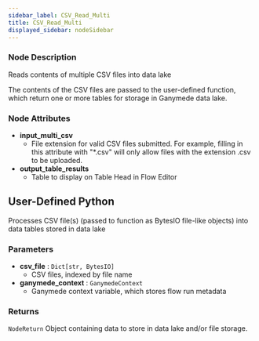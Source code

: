 ```yaml
---
sidebar_label: CSV_Read_Multi
title: CSV_Read_Multi
displayed_sidebar: nodeSidebar
---
```


### Node Description
Reads contents of multiple CSV files into data lake

The contents of the CSV files are passed to the user-defined function, which
return one or more tables for storage in Ganymede data lake.


### Node Attributes
- **input_multi_csv**
  - File extension for valid CSV files submitted.  For example, filling in this attribute with "*.csv" will only allow files with the extension .csv to be uploaded.
- **output_table_results**
  - Table to display on Table Head in Flow Editor
## User-Defined Python
Processes CSV file(s) (passed to function as BytesIO file-like objects) into data tables
stored in data lake


### Parameters
- **csv_file** : `Dict[str, BytesIO]`
    - CSV files, indexed by file name
- **ganymede_context** : `GanymedeContext`
    - Ganymede context variable, which stores flow run metadata


### Returns
`NodeReturn`
  Object containing data to store in data lake and/or file storage.